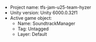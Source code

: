 <!-- UNITY CODE ASSIST INSTRUCTIONS START -->
- Project name: tfs-jam-u25-team-hyzer
- Unity version: Unity 6000.0.32f1
- Active game object:
  - Name: SoundtrackManager
  - Tag: Untagged
  - Layer: Default
<!-- UNITY CODE ASSIST INSTRUCTIONS END -->
